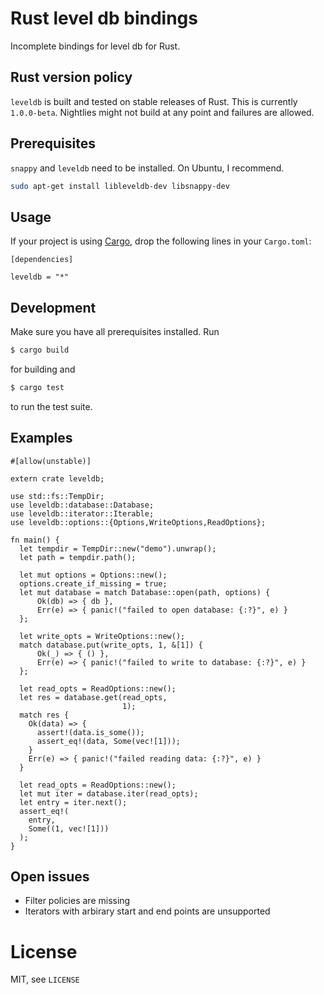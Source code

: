 # Rust level db bindings

Incomplete bindings for level db for Rust.

## Rust version policy

`leveldb` is built and tested on stable releases of Rust. This is currently `1.0.0-beta`. Nightlies
might not build at any point and failures are allowed.

## Prerequisites

`snappy` and `leveldb` need to be installed. On Ubuntu, I recommend.

```sh
sudo apt-get install libleveldb-dev libsnappy-dev
```

## Usage

If your project is using [Cargo](http://crates.io), drop the following lines in your `Cargo.toml`:

```text
[dependencies]

leveldb = "*"
```

## Development

Make sure you have all prerequisites installed. Run

```sh
$ cargo build
```

for building and

```sh
$ cargo test
```

to run the test suite.

## Examples

```{.rust}
#[allow(unstable)]

extern crate leveldb;

use std::fs::TempDir;
use leveldb::database::Database;
use leveldb::iterator::Iterable;
use leveldb::options::{Options,WriteOptions,ReadOptions};

fn main() {
  let tempdir = TempDir::new("demo").unwrap();
  let path = tempdir.path();
  
  let mut options = Options::new();
  options.create_if_missing = true;
  let mut database = match Database::open(path, options) {
      Ok(db) => { db },
      Err(e) => { panic!("failed to open database: {:?}", e) }
  };
  
  let write_opts = WriteOptions::new();
  match database.put(write_opts, 1, &[1]) {
      Ok(_) => { () },
      Err(e) => { panic!("failed to write to database: {:?}", e) }
  };
  
  let read_opts = ReadOptions::new();
  let res = database.get(read_opts,
                         1);
  match res {
    Ok(data) => {
      assert!(data.is_some());
      assert_eq!(data, Some(vec![1]));
    }
    Err(e) => { panic!("failed reading data: {:?}", e) }
  }
  
  let read_opts = ReadOptions::new();
  let mut iter = database.iter(read_opts);
  let entry = iter.next();
  assert_eq!(
    entry,
    Some((1, vec![1]))
  );
}
```

## Open issues

* Filter policies are missing
* Iterators with arbirary start and end points are unsupported

# License

MIT, see `LICENSE`
